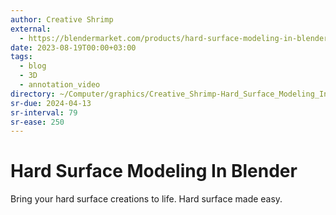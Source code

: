 ```yaml
---
author: Creative Shrimp
external:
  - https://blendermarket.com/products/hard-surface-modeling-in-blender
date: 2023-08-19T00:00+03:00
tags:
  - blog
  - 3D
  - annotation_video
directory: ~/Computer/graphics/Creative_Shrimp-Hard_Surface_Modeling_In_Blender
sr-due: 2024-04-13
sr-interval: 79
sr-ease: 250
---
```


# Hard Surface Modeling In Blender

Bring your hard surface creations to life. Hard surface made easy.
